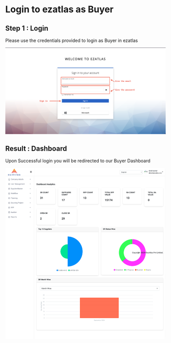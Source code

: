 # **Login to ezatlas as Buyer**

## Step 1 : Login
Please use the credentials provided to login as Buyer in ezatlas

![Intro](../images/login.png)

## Result : Dashboard
Upon Successful login you will be redirected to our Buyer Dashboard

![alt text](screencapture-ezatlas-org-ezview-index-html-2024-09-30-06_53_28.png)